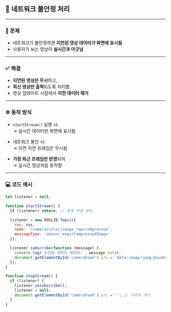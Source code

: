 ## 📡 네트워크 불안정 처리

---

### 🛑 문제

- 네트워크가 불안정하면 **지연된 영상 데이터가 화면에 표시됨**
- 사용자가 보는 영상이 **실시간과 어긋남**

---

### ✅ 해결

- **지연된 영상은 무시**하고,
- **최신 영상만 출력**되도록 처리함
- 영상 업데이트 시점에서 **이전 데이터 제거**

---

### ⚙️ 동작 방식

- `startStream()` 실행 시:  
  → 실시간 데이터만 화면에 표시됨

- 네트워크 불안 시:  
  → 이전 지연 프레임은 무시됨

- **가장 최근 프레임만 반영**되어  
  → 실시간 영상처럼 동작함

---

### 💻 코드 예시

```javascript
let listener = null;

function startStream() {
  if (listener) return; // 중복 연결 방지

  listener = new ROSLIB.Topic({
    ros: ros,
    name: '/camera/color/image_raw/compressed',
    messageType: 'sensor_msgs/CompressedImage'
  });

  listener.subscribe(function (message) {
    console.log('수신된 이미지 데이터:', message.data);
    document.getElementById('cameraFeed').src = 'data:image/jpeg;base64,' + message.data;
  });
}

function stopStream() {
  if (listener) {
    listener.unsubscribe();
    listener = null;
    document.getElementById('cameraFeed').src = ''; // 이미지 제거
  }
}
